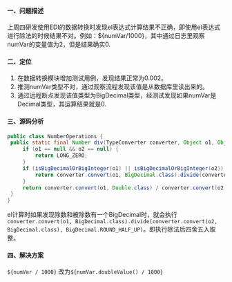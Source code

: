 <!-- date: 2020.11.15 18:43 -->
#### 一、问题描述

上周四研发使用EDI的数据转换时发现el表达式计算结果不正确，即使用el表达式进行除法的时候结果不对。例如：${numVar/1000}，其中通过日志里观察numVar的变量值为2，但是结果确实0.

#### 二、定位

1. 在数据转换模块增加测试用例，发现结果正常为0.002。
2. 推测numVar类型不对，通过观察流程发现该值是从数据库里读出来的。
3. 通过远程断点发现该值类型为BigDecimal类型，经测试发现如果numVar是Decimal类型，其运算结果就是0.
   
#### 三、源码分析
   
```java
public class NumberOperations {
 public static final Number div(TypeConverter converter, Object o1, Object o2) {
     if (o1 == null && o2 == null) {
         return LONG_ZERO;
     }
     if (isBigDecimalOrBigInteger(o1) || isBigDecimalOrBigInteger(o2)) {
         return converter.convert(o1, BigDecimal.class).divide(converter.convert(o2, BigDecimal.class), BigDecimal.ROUND_HALF_UP);
     }
     return converter.convert(o1, Double.class) / converter.convert(o2, Double.class);
 }
}
```
   
el计算时如果发现除数和被除数有一个BigDecimal时，就会执行`converter.convert(o1, BigDecimal.class).divide(converter.convert(o2, BigDecimal.class), BigDecimal.ROUND_HALF_UP)`。即执行除法后四舍五入取整。
   
#### 四、解决方案
   
`${numVar / 1000}` 改为`${numVar.doubleValue() / 1000}`